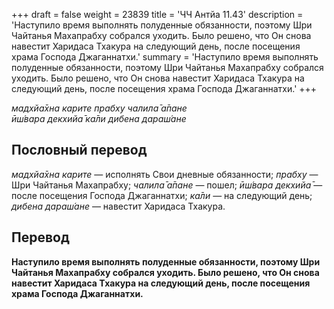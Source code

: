 +++
draft = false
weight = 23839
title = 'ЧЧ Антйа 11.43'
description = 'Наступило время выполнять полуденные обязанности, поэтому Шри Чайтанья Махапрабху собрался уходить. Было решено, что Он снова навестит Харидаса Тхакура на следующий день, после посещения храма Господа Джаганнатхи.'
summary = 'Наступило время выполнять полуденные обязанности, поэтому Шри Чайтанья Махапрабху собрался уходить. Было решено, что Он снова навестит Харидаса Тхакура на следующий день, после посещения храма Господа Джаганнатхи.'
+++

_мадхйа̄хна карите прабху чалила̄ а̄пане  
ӣш́вара декхийа̄ ка̄ли дибена дараш́ане_

## Пословный перевод

_мадхйа̄хна_ _карите_ — исполнять Свои дневные обязанности; _прабху_ — Шри Чайтанья Махапрабху; _чалила̄_ _а̄пане_ — пошел; _ӣш́вара_ _декхийа̄_ — после посещения Господа Джаганнатхи; _ка̄ли_ — на следующий день; _дибена_ _дараш́ане_ — навестит Харидаса Тхакура.

## Перевод

**Наступило время выполнять полуденные обязанности, поэтому Шри Чайтанья Махапрабху собрался уходить. Было решено, что Он снова навестит Харидаса Тхакура на следующий день, после посещения храма Господа Джаганнатхи.**
